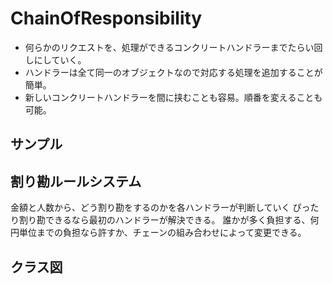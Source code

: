 # ChainOfResponsibility
- 何らかのリクエストを、処理ができるコンクリートハンドラーまでたらい回しにしていく。
- ハンドラーは全て同一のオブジェクトなので対応する処理を追加することが簡単。
- 新しいコンクリートハンドラーを間に挟むことも容易。順番を変えることも可能。

## サンプル
## 割り勘ルールシステム
金額と人数から、どう割り勘をするのかを各ハンドラーが判断していく
ぴったり割り勘できるなら最初のハンドラーが解決できる。
誰かが多く負担する、何円単位までの負担なら許すか、チェーンの組み合わせによって変更できる。

## クラス図